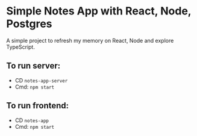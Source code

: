 # Simple Notes App with React, Node, Postgres
A simple project to refresh my memory on React, Node and explore TypeScript.

## To run server:
- CD `notes-app-server`
- Cmd: `npm start`

## To run frontend:
- CD `notes-app`
- Cmd: `npm start`


